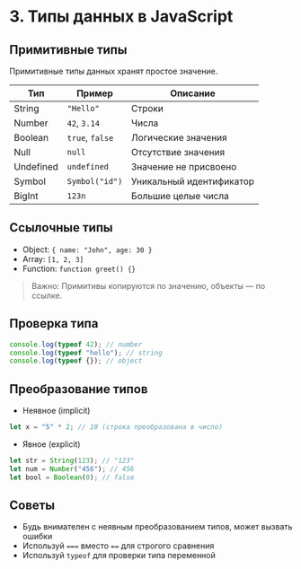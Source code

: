 # 3. Типы данных в JavaScript

## Примитивные типы

Примитивные типы данных хранят простое значение.

| Тип       | Пример          | Описание                 |
| --------- | --------------- | ------------------------ |
| String    | `"Hello"`       | Строки                   |
| Number    | `42`, `3.14`    | Числа                    |
| Boolean   | `true`, `false` | Логические значения      |
| Null      | `null`          | Отсутствие значения      |
| Undefined | `undefined`     | Значение не присвоено    |
| Symbol    | `Symbol("id")`  | Уникальный идентификатор |
| BigInt    | `123n`          | Большие целые числа      |

## Ссылочные типы

* Object: `{ name: "John", age: 30 }`
* Array: `[1, 2, 3]`
* Function: `function greet() {}`

> Важно: Примитивы копируются по значению, объекты — по ссылке.

## Проверка типа

```javascript
console.log(typeof 42); // number
console.log(typeof "hello"); // string
console.log(typeof {}); // object
```

## Преобразование типов

* Неявное (implicit)

```javascript
let x = "5" * 2; // 10 (строка преобразована в число)
```

* Явное (explicit)

```javascript
let str = String(123); // "123"
let num = Number("456"); // 456
let bool = Boolean(0); // false
```

## Советы

* Будь внимателен с неявным преобразованием типов, может вызвать ошибки
* Используй `===` вместо `==` для строгого сравнения
* Используй `typeof` для проверки типа переменной
